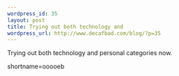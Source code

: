 ```yaml
--- 
wordpress_id: 35
layout: post
title: Trying out both technology and
wordpress_url: http://www.decafbad.com/blog/?p=35
---
```

Trying out both technology and personal categories now.
<!--more-->
shortname=ooooeb
